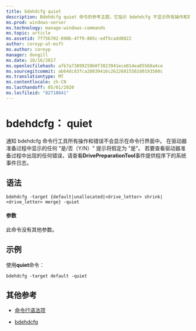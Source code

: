 ```yaml
---
title: bdehdcfg quiet
description: Bdehdcfg quiet 命令的参考主题，它指示 bdehdcfg 不显示所有操作和错误。
ms.prod: windows-server
ms.technology: manage-windows-commands
ms.topic: article
ms.assetid: 7f75b702-890b-4ff9-805c-edf5cadd8822
author: coreyp-at-msft
ms.author: coreyp
manager: dongill
ms.date: 10/16/2017
ms.openlocfilehash: afb7a73899259b0f3823941ece014ea85568a4ce
ms.sourcegitcommit: ab64dc83fca28039416c26226815502d0193500c
ms.translationtype: MT
ms.contentlocale: zh-CN
ms.lasthandoff: 05/01/2020
ms.locfileid: "82718641"
---
```

# <a name="bdehdcfg-quiet"></a>bdehdcfg： quiet

通知 bdehdcfg 命令行工具所有操作和错误不会显示在命令行界面中。 在驱动器准备过程中显示的任何 "是/否（Y/N）" 提示将假定为 "是"。 若要查看驱动器准备过程中出现的任何错误，请查看**DrivePreparationTool**事件提供程序下的系统事件日志。

## <a name="syntax"></a>语法

```
bdehdcfg -target {default|unallocated|<drive_letter> shrink|<drive_letter> merge} -quiet
```

#### <a name="parameters"></a>参数

此命令没有其他参数。

## <a name="examples"></a>示例

使用**quiet**命令：

```
bdehdcfg -target default -quiet
```

## <a name="additional-references"></a>其他参考

- [命令行语法项](command-line-syntax-key.md)

- [bdehdcfg](bdehdcfg.md)
